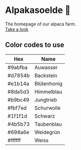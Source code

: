 # Alpakasoelde 🦙

The homepage of our alpaca farm.  
[Take a look](https://alpakasoelde.at)

## Color codes to use

| Hex     | Name        |
| ------- | ----------- |
| #9abfba | Auwasser    |
| #d7854b | Backstein   |
| #e1b14a | Blütenhonig |
| #8da5d3 | Himmelblau  |
| #b9bc49 | Jungtrieb   |
| #fbf7ed | Schurwolle  |
| #1f1f1d | Schwarz     |
| #4b5b73 | Taubenblau  |
| #698a6e | Weidegrün   |
| #ffffff | Weiss       |
